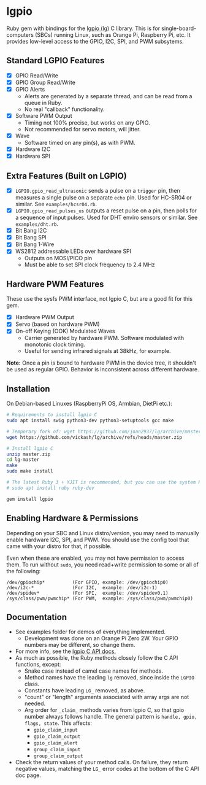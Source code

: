 # lgpio

Ruby gem with bindings for the [lgpio (lg)](https://github.com/joan2937/lg) C library. This is for single-board-computers (SBCs) running Linux, such as Orange Pi, Raspberry Pi, etc. It provides low-level access to the GPIO, I2C, SPI, and PWM subsytems.

## Standard LGPIO Features

- [x] GPIO Read/Write
- [x] GPIO Group Read/Write
- [x] GPIO Alerts
  - Alerts are generated by a separate thread, and can be read from a queue in Ruby.
  - No real "callback" functionality.
- [x] Software PWM Output
  - Timing not 100% precise, but works on any GPIO.
  - Not recommended for servo motors, will jitter.
- [x] Wave
  - Software timed on any pin(s), as with PWM.
- [x] Hardware I2C
- [x] Hardware SPI

## Extra Features (Built on LGPIO)

- [x] `LGPIO.gpio_read_ultrasonic` sends a pulse on a `trigger` pin, then measures a single pulse on a separate `echo` pin. Used for HC-SR04 or similar. See `examples/hcsr04.rb`.
- [x] `LGPIO.gpio_read_pulses_us` outputs a reset pulse on a pin, then polls for a sequence of input pulses. Used for DHT enviro sensors or similar. See `examples/dht.rb`.
- [x] Bit Bang I2C
- [x] Bit Bang SPI
- [x] Bit Bang 1-Wire
- [x] WS2812 addressable LEDs over hardware SPI
  - Outputs on MOSI/PICO pin
  - Must be able to set SPI clock frequency to 2.4 MHz

## Hardware PWM Features

These use the sysfs PWM interface, not lgpio C, but are a good fit for this gem.

- [x] Hardware PWM Output
- [x] Servo (based on hardware PWM)
- [x] On-off Keying (OOK) Modulated Waves
  - Carrier generated by hardware PWM. Software modulated with monotonic clock timing.
  - Useful for sending infrared signals at 38kHz, for example.

**Note:** Once a pin is bound to hardware PWM in the device tree, it shouldn't be used as regular GPIO. Behavior is inconsistent across different hardware.

## Installation
On Debian-based Linuxes (RaspberryPi OS, Armbian, DietPi etc.):
```bash
# Requirements to install lgpio C
sudo apt install swig python3-dev python3-setuptools gcc make

# Temporary fork of: wget https://github.com/joan2937/lg/archive/master.zip
wget https://github.com/vickash/lg/archive/refs/heads/master.zip

# Install lgpio C
unzip master.zip
cd lg-master
make
sudo make install

# The latest Ruby 3 + YJIT is recommended, but you can use the system Ruby from apt too.
# sudo apt install ruby ruby-dev

gem install lgpio
```

## Enabling Hardware & Permissions
Depending on your SBC and Linux distro/version, you may need to manually enable hardware I2C, SPI, and PWM. You should use the config tool that came with your distro for that, if possible.

Even when these are enabled, you may not have permission to access them. To run without `sudo`, you need read+write permission to some or all of the following:
```
/dev/gpiochip*          (For GPIO, example: /dev/gpiochip0)
/dev/i2c-*              (For I2C,  example: /dev/i2c-1)
/dev/spidev*            (For SPI,  example: /dev/spidev0.1)
/sys/class/pwm/pwmchip* (For PWM,  example: /sys/class/pwm/pwmchip0)
```

## Documentation
- See examples folder for demos of everything implemented.
  - Development was done on an Orange Pi Zero 2W. Your GPIO numbers may be different, so change them.
- For more info, see the [lgpio C API docs.](https://abyz.me.uk/lg/lgpio.html)
- As much as possible, the Ruby methods closely follow the C API functions, except:
  - Snake case instead of camel case names for methods.
  - Method names have the leading `lg` removed, since inside the `LGPIO` class.
  - Constants have leading `LG_` removed, as above.
  - "count" or "length" arguments associated with array args are not needed.
  - Arg order for `_claim_` methods varies from lgpio C, so that gpio number always follows handle. The general pattern is `handle, gpio, flags, state`. This affects:
    - `gpio_claim_input`
    - `gpio_claim_output`
    - `gpio_claim_alert`
    - `group_claim_input`
    - `group_claim_output`
- Check the return values of your method calls. On failure, they return negative values, matching the `LG_` error codes at the bottom of the C API doc page.
